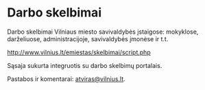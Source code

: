 # Darbo skelbimai

Darbo skelbimai Vilniaus miesto savivaldybės įstaigose: mokyklose, darželiuose, administracijoje, savivaldybės įmonėse ir t.t.

http://www.vilnius.lt/emiestas/skelbimai/script.php

Sąsaja sukurta integruotis su darbo skelbimų portalais.

Pastabos ir komentarai: <a href="mailto:atviras@vilnius.lt">atviras@vilnius.lt</a>.
